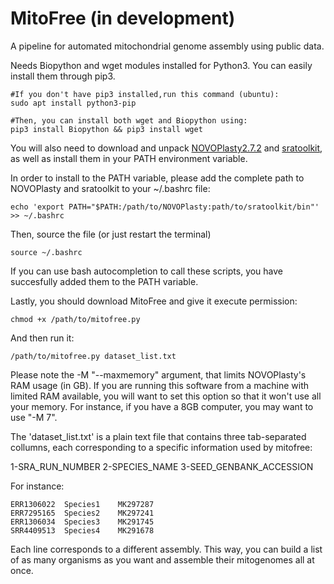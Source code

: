 # MitoFree (in development)

A pipeline for automated mitochondrial genome assembly using public data.

Needs Biopython and wget modules installed for Python3. You can easily install them through pip3.

```
#If you don't have pip3 installed,run this command (ubuntu):
sudo apt install python3-pip

#Then, you can install both wget and Biopython using:
pip3 install Biopython && pip3 install wget
```

You will also need to download and unpack [NOVOPlasty2.7.2](https://github.com/ndierckx/NOVOPlasty) and [sratoolkit](https://www.ncbi.nlm.nih.gov/sra/docs/toolkitsoft/), as well as install them in your PATH environment variable.

In order to install to the PATH variable, please add the complete path to NOVOPlasty and sratoolkit to your ~/.bashrc file:

```
echo 'export PATH="$PATH:/path/to/NOVOPlasty:path/to/sratoolkit/bin"' >> ~/.bashrc
```

Then, source the file (or just restart the terminal)

```
source ~/.bashrc
```

If you can use bash autocompletion to call these scripts, you have succesfully added them to the PATH variable.

Lastly, you should download MitoFree and give it execute permission:

```
chmod +x /path/to/mitofree.py
```

And then run it:

```
/path/to/mitofree.py dataset_list.txt
```

Please note the -M "--maxmemory" argument, that limits NOVOPlasty's RAM usage (in GB). If you are running this software from a machine with limited RAM available, you will want to set this option so that it won't use all your memory. For instance, if you have a 8GB computer, you may want to use "-M 7". 

The 'dataset_list.txt' is a plain text file that contains three tab-separated collumns, each corresponding to a specific information used by mitofree:

1-SRA_RUN_NUMBER        2-SPECIES_NAME          3-SEED_GENBANK_ACCESSION

For instance:

```
ERR1306022	Species1	MK297287
ERR7295165	Species2	MK297241
ERR1306034	Species3	MK291745
SRR4409513	Species4	MK291678
```

Each line corresponds to a different assembly. This way, you can build a list of as many organisms as you want and assemble their mitogenomes all at once.
